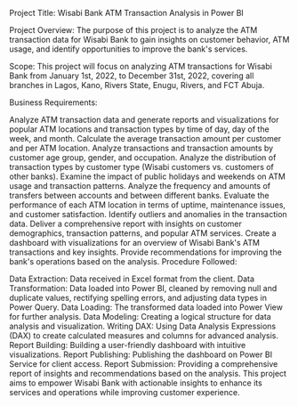 Project Title: Wisabi Bank ATM Transaction Analysis in Power BI

Project Overview:
The purpose of this project is to analyze the ATM transaction data for Wisabi Bank to gain insights on customer behavior, ATM usage, and identify opportunities to improve the bank's services.

Scope:
This project will focus on analyzing ATM transactions for Wisabi Bank from January 1st, 2022, to December 31st, 2022, covering all branches in Lagos, Kano, Rivers State, Enugu, Rivers, and FCT Abuja.

Business Requirements:

Analyze ATM transaction data and generate reports and visualizations for popular ATM locations and transaction types by time of day, day of the week, and month.
Calculate the average transaction amount per customer and per ATM location.
Analyze transactions and transaction amounts by customer age group, gender, and occupation.
Analyze the distribution of transaction types by customer type (Wisabi customers vs. customers of other banks).
Examine the impact of public holidays and weekends on ATM usage and transaction patterns.
Analyze the frequency and amounts of transfers between accounts and between different banks.
Evaluate the performance of each ATM location in terms of uptime, maintenance issues, and customer satisfaction.
Identify outliers and anomalies in the transaction data.
Deliver a comprehensive report with insights on customer demographics, transaction patterns, and popular ATM services.
Create a dashboard with visualizations for an overview of Wisabi Bank's ATM transactions and key insights.
Provide recommendations for improving the bank's operations based on the analysis.
Procedure Followed:

Data Extraction: Data received in Excel format from the client.
Data Transformation: Data loaded into Power BI, cleaned by removing null and duplicate values, rectifying spelling errors, and adjusting data types in Power Query.
Data Loading: The transformed data loaded into Power View for further analysis.
Data Modeling: Creating a logical structure for data analysis and visualization.
Writing DAX: Using Data Analysis Expressions (DAX) to create calculated measures and columns for advanced analysis.
Report Building: Building a user-friendly dashboard with intuitive visualizations.
Report Publishing: Publishing the dashboard on Power BI Service for client access.
Report Submission: Providing a comprehensive report of insights and recommendations based on the analysis.
This project aims to empower Wisabi Bank with actionable insights to enhance its services and operations while improving customer experience.
